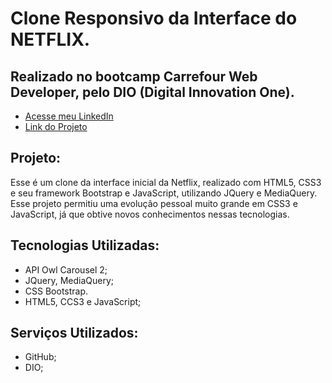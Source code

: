 # Clone Responsivo da Interface do NETFLIX.
## Realizado no bootcamp Carrefour Web Developer, pelo DIO (Digital Innovation One).

- [Acesse meu LinkedIn](https://www.linkedin.com/in/guilherme-cambi-magarotti-16177522b/)
- [Link do Projeto](https://guimagarotti.github.io/clone-netflix/)

## Projeto:

Esse é um clone da interface inicial da Netflix, realizado com HTML5, CSS3 e seu framework Bootstrap e JavaScript, utilizando JQuery e MediaQuery. Esse projeto permitiu uma evolução pessoal muito grande em CSS3 e JavaScript, já que obtive novos conhecimentos nessas tecnologias.

## Tecnologias Utilizadas: 

- API Owl Carousel 2;
- JQuery, MediaQuery; 
- CSS Bootstrap.
- HTML5, CCS3 e JavaScript;

## Serviços Utilizados:

- GitHub;
- DIO;

